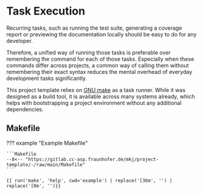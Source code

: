 # Task Execution

Recurring tasks, such as running the test suite, generating a coverage report or previewing the documentation locally should be easy to do for any developer.

Therefore, a unified way of running those tasks is preferable over remembering the command for each of those tasks. Especially when these commands  differ across projects, a common way of calling them without remembering their exact syntax reduces the mental overhead of everyday development tasks significantly.

This project template relies on [GNU make][make intro] as a task runner. While it was designed as a build tool, it is available across many systems already, which helps with bootstrapping a project environment without any additional dependencies.

[make intro]: https://www.gnu.org/software/make/manual/make.html#Introduction

## Makefile

??? example "Example Makefile"

    ```Makefile
    --8<-- "https://gitlab.cc-asp.fraunhofer.de/mkj/project-template/-/raw/main/Makefile"
    ```

```console
{{ run('make', 'help', cwd='example') | replace('[36m', '') | replace('[0m', '')}}
```
